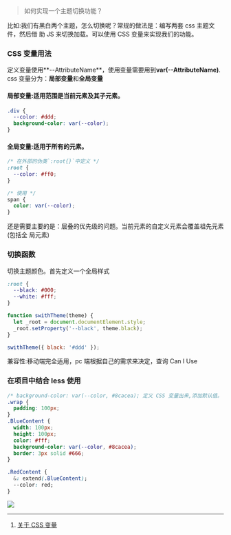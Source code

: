 > 如何实现一个主题切换功能？

比如:我们有黑白两个主题，怎么切换呢？常规的做法是：编写两套 css 主题文件，然后借
助 JS 来切换加载。可以使用 CSS 变量来实现我们的功能。

### CSS 变量用法

定义变量使用**--AttributeName**，使用变量需要用到**var(--AttributeName)**. css
变量分为：**局部变量**和**全局变量**

#### 局部变量:适用范围是当前元素及其子元素。

```css
.div {
  --color: #ddd;
  background-color: var(--color);
}
```

#### 全局变量:适用于所有的元素。

```css
/* 在外部的伪类`:root{}`中定义 */
:root {
  --color: #ff0;
}

/* 使用 */
span {
  color: var(--color);
}
```

还是需要主要的是：层叠的优先级的问题。当前元素的自定义元素会覆盖祖先元素(包括全
局元素)

### 切换函数

切换主题颜色。首先定义一个全局样式

```css
:root {
  --black: #000;
  --white: #fff;
}
```

```javascript
function swithTheme(theme) {
  let _root = document.documentElement.style;
  _root.setProperty('--black', theme.black);
}

swithTheme({ black: '#ddd' });
```

兼容性:移动端完全适用，pc 端根据自己的需求来决定，查询 Can I Use

### 在项目中结合 less 使用

```css
/* background-color: var(--color, #8cacea); 定义 CSS 变量出来,添加默认值。 */
.wrap {
  padding: 100px;
}
.BlueContent {
  width: 100px;
  height: 100px;
  color: #fff;
  background-color: var(--color, #8cacea);
  border: 3px solid #666;
}

.RedContent {
  &: extend(.BlueContent);
  --color: red;
}
```

<!-- <img src='https://loremxuetengfei.oss-cn-beijing.aliyuncs.com/CssVariable-1556355403.jpg'/> -->
<img src='https://loremxuetengfei.oss-cn-beijing.aliyuncs.com/css-varible-1574387671.jpg'/>

---

1. [关于 CSS 变量](https://www.zcfy.cc/article/everything-you-need-to-know-about-css-variables#)

